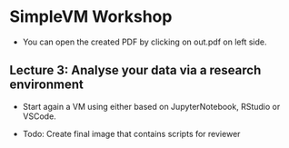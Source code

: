 # SimpleVM Workshop

* You can open the created PDF by clicking on out.pdf on left side.




## Lecture 3: Analyse your data via a research environment 

  * Start again a VM using either based on JupyterNotebook, RStudio or VSCode.

  * Todo: Create final image that contains scripts for reviewer
